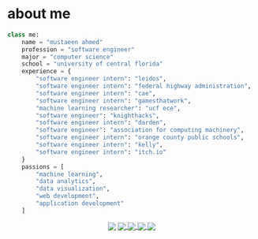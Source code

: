 <!-- # mustaeen ahmed 🍉 -->
# about me

```python
class me:
    name = "mustaeen ahmed"
    profession = "software engineer"
    major = "computer science"
    school = "university of central florida"
    experience = {
        "software engineer intern": "leidos",
        "software engineer intern": "federal highway administration",
        "software engineer intern": "cae",
        "software engineer intern": "gamesthatwork",
        "machine learning researcher": "ucf ece",
        "software engineer": "knighthacks",
        "software engineer intern": "darden",
        "software engineer": "association for computing machinery",
        "software engineer intern": "orange county public schools",
        "software engineer intern": "kelly",
        "software engineer intern": "itch.io"
    }
    passions = [
        "machine learning",
        "data analytics",
        "data visualization",
        "web development",
        "application development"
    ]
```
<!-- <div align="center">
hello! my name is mustaeen ahmed, and i'm a software engineer and a computer science student at the university of central florida. i'm extremely passionate about machine learning, data analytics/visualization, and web/application development.
</div> -->

<div align="center">
  <img src="https://komarev.com/ghpvc/?username=must108&&style=flat-square" align="center" />
  <a href="https://wakatime.com/@018ed2fd-3e51-4094-9aed-f270538e625e">
    <img src="https://wakatime.com/badge/user/018ed2fd-3e51-4094-9aed-f270538e625e.svg" align="center" />
  </a>
  <a href="https://www.linkedin.com/in/mustaeenahmed/" >
    <img src="https://img.shields.io/badge/-mustaeenahmed-blue?style=flat-square&logo=Linkedin&logoColor=white&link=https://www.linkedin.com/in/mustaeenahmed/" align="center" />
  </a>
    <a href="https://discordapp.com/users/385903323666055178" >
        <img src="https://img.shields.io/badge/-must108-5865F2?style=flat-square&logo=Discord&logoColor=white&link=discord.com%2Fusers%2F385903323666055178" align="center" />
    </a>
  <a href="https://www.github.com/must108" >
    <img src="https://img.shields.io/github/followers/must108?label=follow&style=social" align="center" />
  </a>
</div>
<br>

<!-- <p align="center">
  <img height=196 src="https://github-readme-stats.vercel.app/api/top-langs/?username=must108&layout=compact&hide_border=true&hide=html,jupyter%20notebook,c%23,ShaderLab&show_icons=true&bg_color=020000&text_color=ffffff&icon_color=cba6f7&title_color=ffffff&exclude_repo=lc-solutions,tex-docs" alt="Stats"/> -->
<!-- </p>
  <img src="http://github-readme-streak-stats.herokuapp.com/?user=must108&theme=highcontrast&hide_border=true&date_format=M%20j%5B%2C%20Y%5D" alt"Streak" "software engineer intern": "gamesthatwork",
 />
</p>
 -->
